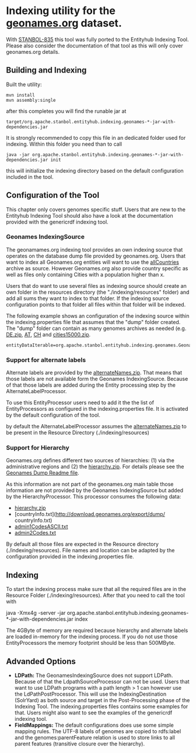 <!--
  Licensed to the Apache Software Foundation (ASF) under one or more
  contributor license agreements.  See the NOTICE file distributed with
  this work for additional information regarding copyright ownership.
  The ASF licenses this file to You under the Apache License, Version 2.0
  (the "License"); you may not use this file except in compliance with
  the License.  You may obtain a copy of the License at

      http://www.apache.org/licenses/LICENSE-2.0

  Unless required by applicable law or agreed to in writing, software
  distributed under the License is distributed on an "AS IS" BASIS,
  WITHOUT WARRANTIES OR CONDITIONS OF ANY KIND, either express or implied.
  See the License for the specific language governing permissions and
  limitations under the License.
-->

# Indexing utility for the [geonames.org](http://www.geonames.org) dataset.

With [STANBOL-835](https://issues.apache.org/jira/browse/STANBOL-835) this tool was fully ported to the Entityhub Indexing Tool. Please also consider the documentation of that tool as this will only cover geonames.org details.


## Building and Indexing

Built the utility:
   
    mvn install
    mvn assembly:single

after this completes you will find the runable jar at

    target/org.apache.stanbol.entityhub.indexing.geonames-*-jar-with-dependencies.jar

It is strongly recommended to copy this file in an dedicated folder used for indexing. Within this folder you need than to call

    java -jar org.apache.stanbol.entityhub.indexing.geonames-*-jar-with-dependencies.jar init

this will initialize the indexing directory based on the default configuration included in the tool.

## Configuration of the Tool

This chapter only covers genomes specific stuff. Users that are new to the Entityhub Indexing Tool should also have a look at the documentation provided with the genericrdf indexing tool.

### Geonames IndexingSource

The geonamames.org indexing tool provides an own indexing source that operates on the database dump file provided by geonames.org. Users that want to index all Geonames.org entities will want to use the [allCountries](http://download.geonames.org/export/dump/allCountries.zip) archive as source. However Geonames.org also provide country specific as well as files only containing Cities with a population higher than x.

Users that do want to use several files as indexing source should create an own folder in the resources directory (the "./indexing/resources" folder) and add all sums they want to index to that folder. If the indexing source configuration points to that folder all files within that folder will be indexed.

The following example shows an configuration of the indexing source within the indexing.properties file that assumes that the "dump" folder created. The "dump" folder can contain as many genomes archives as needed (e.g. [DE.zip](http://download.geonames.org/export/dump/DE.zip), [AT](http://download.geonames.org/export/dump/AT.zip), [CH](http://download.geonames.org/export/dump/CH.zip) and [cities15000.zip](http://download.geonames.org/export/dump/cities15000.zip).

    entityDataIterable=org.apache.stanbol.entityhub.indexing.geonames.GeonamesIndexingSource,source:allCountries.zip

### Support for alternate labels

Alternate labels are provided by the [alternateNames.zip](http://download.geonames.org/export/dump/alternateNames.zip). That means that those labels are not available form the Geonames IndexingSource. Because of that those labels are added during the Entity processing step by the AlternateLabelProcessor.

To use this EntityProcessor users need to add it the the list of EntityProcessors as configured in the indexing.properties file. It is activated by the default configuration of the tool.

by default the AlternateLabelProcessor assumes the [alternateNames.zip](http://download.geonames.org/export/dump/alternateNames.zip) to be present in the Resource Directory (./indexing/resources)

### Support for Hierarchy

Geonames.org defines different two sources of hierarchies: (1) via the administrative regions and (2) the [hierarchy.zip](http://download.geonames.org/export/dump/hierarchy.zip). For details please see the [Geonames Dump Readme file](http://download.geonames.org/export/dump/readme.txt).

As this information are not part of the geonames.org main table those information are not provided by the Geonames IndexingSource but added by the HierarchyProcessor. This processor consumes the following data:

* [hierarchy.zip](http://download.geonames.org/export/dump/hierarchy.zip)
* [countryInfo.txt](http://download.geonames.org/export/dump/ countryInfo.txt)
* [admin1CodesASCII.txt](http://download.geonames.org/export/dump/admin1CodesASCII.txt)
* [admin2Codes.txt](http://download.geonames.org/export/dump/admin2Codes.txt)

By default all those files are expected in the Resource directory (./indexing/resources). File names and location can be adapted by the configuration provided in the indexing.properties file.

## Indexing

To start the indexing process make sure that all the required files are in the Resource Folder (./indexing/resources). After that you need to call the tool with

java -Xmx4g -server -jar org.apache.stanbol.entityhub.indexing.geonames-*-jar-with-dependencies.jar index

The 4GByte of memory are required because hierarchy and alternate labels are loaded in-memory for the indexing process. If you do not use those EntityProcessors the memory footprint should be less than 500MByte.

## Advanded Options

* __LDPath:__ The GeonamesIndexingSource does not support LDPath. Because of that the LdpathSourceProcessor can not be used. Users that want to use LDPath programs with a path length > 1 can however use the LdPathPostProcessor. This will use the IndexingDestination (SolrYard) as both source and target in the Post-Processing phase of the Indexing Tool. The indexing.properties files contains some examples for that. Users might also want to see the examples of the genericrdf indexing tool.
* __FieldMappings:__ The default configurations does use some simple mapping rules. The UTF-8 labels of genomes are copied to rdfs:label and the genomes:parentFeature relation is used to store links to all parent features (transitive closure over the hierarchy).
